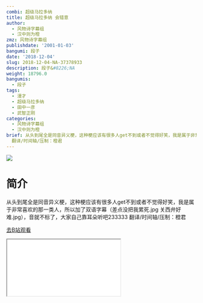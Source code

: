```yaml
---
combi: 超级马拉多纳
title: 超级马拉多纳 会错意
author:
  - 风物诗字幕组
  - 汉中则为橙
zmz: 风物诗字幕组
publishdate: '2001-01-03'
bangumi: 段子
date: '2018-12-04'
slug: 2018-12-04-NA-37378933
description: 段子&#8226;NA
weight: 18796.0
bangumis:
  - 段子
tags:
  - 漫才
  - 超级马拉多纳
  - 田中一彦
  - 武智正刚
categories:
  - 风物诗字幕组
  - 汉中则为橙
brief: 从头到尾全是同音异义梗，这种梗应该有很多人get不到或者不觉得好笑，我是属于非常喜欢的那一类人，所以加了双语字幕（差点没把我累死.jpg 关西弁好难.jpg），音就不标了，大家自己靠耳朵听吧233333
  翻译/时间轴/压制：橙君
---
```

![](https://i.imgur.com/pHsZc6P.jpg)
# 简介  
从头到尾全是同音异义梗，这种梗应该有很多人get不到或者不觉得好笑，我是属于非常喜欢的那一类人，所以加了双语字幕（差点没把我累死.jpg 关西弁好难.jpg），音就不标了，大家自己靠耳朵听吧233333
翻译/时间轴/压制：橙君  

[去B站观看](https://www.bilibili.com/video/av37378933/)
<div class ="resp-container"><iframe class="testiframe" src="//player.bilibili.com/player.html?aid=37378933"", scrolling="no", allowfullscreen="true" > </iframe></div> 
